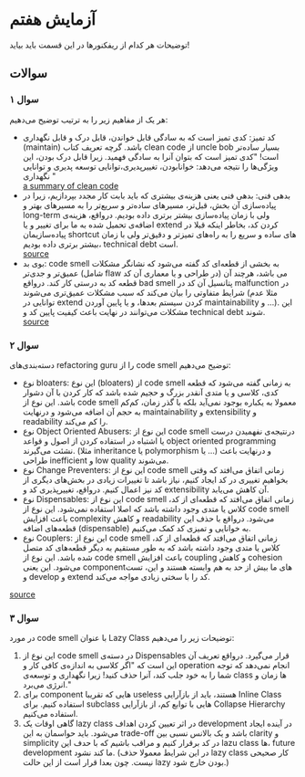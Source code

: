 # آزمایش هفتم

توضیحات هر کدام از ریفکنورها در این قسمت باید بیاید!

## سوالات

### سوال ۱
هر یک از مفاهیم زیر را به ترتیب توضیح می‌دهیم:

<ul>
  <li> کد تمیز: کدی تمیز است که به سادگی قابل خواندن، قابل درک و قابل نگهداری (maintain) باشد. گرچه تعریف کتاب clean code از uncle bob بسیار ساده‌تر است!‌ "کدی تمیز است که بتوان آنرا به سادگی فهمید. زیرا قابل درک بودن، این ویژگی‌ها را نتیجه می‌دهد: خوانابودن، تغییرپدیری،‌توانایی توسعه پدیری و توانایی نگهداری "</li>
  <a href="https://gist.github.com/wojteklu/73c6914cc446146b8b533c0988cf8d29"> a summary of clean code </a>

  <li> بدهی فنی: بدهی فنی یعنی هزینه‌ی بیشتری که باید بابت کار مجدد بپردازیم، زیرا در پیاده‌سازی آن بخش، قبل‌تر، مسیرهای ساده‌تر و سریع‌تر را به مسیرهای بهتر و long-term ولی با زمان پیاده‌سازی بیشتر برتری داده بودیم. درواقع، هزینه‌ی اضافه‌ی تحمیل شده به ما برای تغییر و یا extend کردن کد، بخاطر اینکه قبلا در پیاده‌سازیمان shortcut های ساده و سریع را به راه‌های تمیزتر و دقیق‌تر ولی با زمان بیشتر برتری داده بودیم، technical debt است.</li>
  <a href="https://www.productplan.com/glossary/technical-debt/"> source </a>
  <li> بوی بد: code smell به بخشی از قطعه‌ای کد گفته می‌شود که نشانگر مشکلات عمیق‌تر و جدی‌تر (شامل flaw در طراحی و یا معماری آن کد) می باشد، هرچند آن قطعه کد به درستی کار کند. درواقع bad smell پتانسیل‌ آن کد در malfunction در شرایط متفاوتی را بیان می‌کند که سبب مشکلات عمیق‌تری می‌شوند (مثلا عدم توانایی در extend کردن سیستم بعدها، و یا پایین آوردن maintainability و ...). این مشکلات می‌توانند در نهایت باعث کیفیت پایین کد و technical debt شوند.</li>
  <a href="https://www.opsera.io/blog/what-is-code-smell#:~:text=Code%20Smells%20are%20the%20traces,code%20quality%20and%20technical%20debt."> source </a>
  </ul>
  
  ### سوال ۲
  دسته‌بندی‌های refactoring guru را از code smell توضیح‌ می‌دهیم:
  <ul>
    <li> نوع bloaters: این نوع (bloaters) از code smell به زمانی گفته می‌شود که قطعه کدی، کلاسی و یا متدی آنقدر بزرگ و حجیم شده باشد که کار کردن با آن دشوار باشد. این نوع از code smell معمولا به یکباره بوجود نمی‌آید بلکه با گذر زمان، کم‌کم به حجم آن اضافه می‌شود و درنهایت maintainability و extensibility و readability را کم می‌کند.
    </li>
    <li>
    نوع Object Oriented Abusers: این نوع از code smell درنتیجه‌ی نفهمیدن درست یا اشتباه در استفاده کردن از اصول و قواعد object oriented programming نشئت می‌گیرند. (مثلا inheritance یا polymorphism یا ...) و درنهایت باعث طراحی inefficient و low quality می‌شوند.
    </li>
    <li>
    نوع Change Preventers: این نوع از code smell زمانی اتفاق می‌افتد که وقتی بخواهیم تغییری در کد ایجاد کنیم، نیاز باشد تا تغییرات زیادی در بخش‌های دیگری از کد نیز اعمال کنیم. درواقع، تغییرپذیری کد و extensibility آن کاهش می‌یابد.
    </li>
    <li>
    نوع Dispensables: این نوع از code smell زمانی اتفاق می‌افتد که قطعه‌ای از کد، کلاس یا متدی وجود داشته باشد که اصلا استفاده نمی‌شود. این نوع از code smell باعث افزایش complexity و کاهش readability می‌شود. درواقع با حذف این قطعه‌های اضافه (dispensable) به خوانایی و تمیزی کد کمک می‌کنیم.
    </li>
    <li>
    نوع Couplers: این نوع از code smell زمانی اتفاق می‌افتد که قطعه‌ای از کد، کلاس یا متدی وجود داشته باشد که به طور مستقیم به دیگر قطعه‌های کد متصل شده باشد. این نوع از code smell باعث افزایش coupling و کاهش cohesion می‌شود. این یعنی componentهای ما بیش از حد به هم وابسته هستند و این، تست و develop و extend کد را با سختی زیادی مواجه می‌کند.
    </li>
  </ul>

  <a href="https://refactoring.guru/refactorings/smells"> source </a>

  ### سوال ۳
  در مورد code smell با عنوان Lazy Class توضیحات زیر را می‌دهیم:

  <ol>
    <li> این نوع از code smell در دسته‌ی Dispensables قرار می‌گیرد. درواقع تعریف آن این است که "اگر کلاسی به اندازه‌ی کافی کار و operation انجام نمی‌دهد که توجه شما را به خود جلب کند، آنرا حذف کنید! زیرا نگهداری و توسعه‌ی class ها زمان و انرژی می‌برد."</li>
    <li> برای component هایی که تقریبا useless هستند، باید از بازآرایی Inline Class استفاده کنیم. برای subclass هایی با توابع کم،‌ از بازآرایی Collapse Hierarchy استفاده می‌کنیم.</li>
    <li> گاهی اوقات یک lazy class در اثر تعیین کردن اهداف development در آینده ایجاد می‌شود. باید حواسمان به این trade-off باشد و یک بالانس نسبی بین clarity و simplicity در کد برقرار کنیم و مراقب باشیم که با حدف این lazu class ها، future development ما کند نشود. (در این شرایط معمولا حذف lazy class کار صحیحی نیست. چون بعدا قرار است از این حالت lazy بودن خارج شود.)</li>
  </ol>